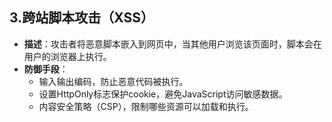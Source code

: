 ## **3.跨站脚本攻击（XSS）**

- **描述**：攻击者将恶意脚本嵌入到网页中，当其他用户浏览该页面时，脚本会在用户的浏览器上执行。
- **防御手段**：
  - 输入输出编码，防止恶意代码被执行。
  - 设置HttpOnly标志保护cookie，避免JavaScript访问敏感数据。
  - 内容安全策略（CSP），限制哪些资源可以加载和执行。